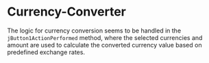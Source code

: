 # Currency-Converter
The logic for currency conversion seems to be handled in the `jButton1ActionPerformed` method, where the selected currencies and amount are used to calculate the converted currency value based on predefined exchange rates.
